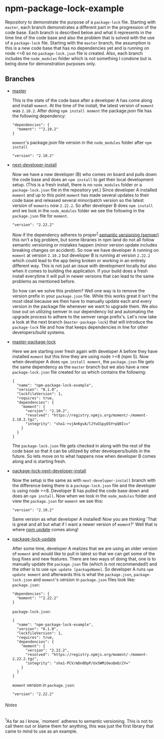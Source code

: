 # npm-package-lock-example
Repository to demonstrate the purpose of a `package-lock` file.  Starting with `master`, each branch demonstrates a different part in the progression of the code base.  Each branch is described below and what it represents in the time line of the code base and also the problem that is solved with the use of a `package-lock` file.  Starting with the `master` branch, the assumption is this is a new code base that has no dependencies yet and is running on node <=6 so no `package-lock.json` file is created.  Also, each branch includes the `node_modules` folder which is not something I condone but is being done for demonstration purposes only.


## Branches
* [master](https://github.com/paulmfischer/npm-package-lock-example)
  
  This is the state of the code base after a developer A has come along and install `moment`.  At the time of the install, the latest version of `moment` was `2.10.2`.  After doing `npm install moment` the package.json file has the following dependency:
  ```
  "dependencies": {
    "moment": "^2.10.2"
  }
  ```

  `moment`'s package.json file version in the `node_modules` folder after `npm install`
  ```
  "version": "2.10.2"
  ```

* [next-developer-install](https://github.com/paulmfischer/npm-package-lock-example/tree/next-developer-install)
  
  Now we have a new developer (B) who comes on board and pulls down the code base and does an `npm install` to get their local development setup.  (This is a fresh install, there is no `node_modules` folder or a `package-lock.json` file in the repository yet.)  Since developer A installed `moment` and up to this point `moment` has made several updates to their code base and released several minor/patch version so the latest version of `moments` now `2.22.2`.  So after developer B does `npm install` and we look in the `node_modules` folder we see the following in the `package.json` file for `moment`.
  ```
  "version": "2.22.2"
  ```
  Now if the dependency adheres to proper<sup><a href="#momentNote">1</a></sup> [semantic versioning (semver)](https://docs.npmjs.com/misc/semver) this isn't a big problem, but some libraries in npm land do not all follow semantic versioning or mistakes happen (minor version update includes breaking changes on accident).  So now we have developer A running on `moment` at version `2.10.2` but developer B is running at version `2.22.2` which could lead to the app being broken or working in an entirely different way.  This is not just an issue with development locally but also when it comes to building the application.  If your build does a fresh install everytime it will pull in newer versions that can lead to the same problems as mentioned before.
  
  So how can we solve this problem?  Well one way is to remove the version prefix in your `package.json` file.  While this works great it isn't the most ideal because we then have to manually update each and every version in the package file whenever we want to upgrade them.  We also lose out on utilizing semver in our dependency list and automating the upgrade process to adhere to the semver range prefix's.  Let's now take a look at the next branch (`master-package-lock`) that will introduce the `package-lock` file and how that keeps dependencies in line for other developers/build systems.

* [master-package-lock](https://github.com/paulmfischer/npm-package-lock-example/tree/master-package-lock)
 
  Here we are starting over fresh again with developer A before they have installed `moment` but this time they are using node >=8 (npm 5).  Now when developer A does `npm install moment`, the `package.json` file gets the same dependency as the `master` branch but we also have a new `package-lock.json` file created for us which contains the following:
  ```
  {
    "name": "npm-package-lock-example",
    "version": "0.1.0",
    "lockfileVersion": 1,
    "requires": true,
    "dependencies": {
      "moment": {
        "version": "2.10.2",
        "resolved": "https://registry.npmjs.org/moment/-/moment-2.10.2.tgz",
        "integrity": "sha1-+vjAnKgvA/lJYuO1pyOSY+pQ0Ic="
      }
    }
  }
  ```
  The `package-lock.json` file gets checked in along with the rest of the code base so that it can be utilized by other developers/builds in the future.  So lets move on to what happens now when developer B comes along and is starting fresh.

* [package-lock-next-developer-install](https://github.com/paulmfischer/npm-package-lock-example/tree/package-lock-next-developer-install)

  Now the setup is the same as with `next-developer-install` branch with the difference being there is a `package-lock.json` file and the developer is using node >=8.  Developer B has pulled the code base down and does an `npm install`.  Now when we look in the `node_modules` folder and view the `package.json` for `moment` we see this:
  ```
  "version": "2.10.2"
  ```
  Same version as what developer A installed!  Now you are thinking 'That is great and all but what if I want a newer version of `moment`?'  Well that is where [npm update](https://docs.npmjs.com/cli/update) comes along!
  
* [package-lock-update](https://github.com/paulmfischer/npm-package-lock-example/tree/package-lock-update)

  After some time, developer A realizes that we are using an older version of `moment` and would like to pull in latest so that we can get some of the bug fixes and new features.  There are two ways of doing that, one is to manually update the `package.json` file (which is not recommended!) and the other is to use `npm update [packageName]`.  So developer A runs `npm update moment` and afterwards this is what the `package.json`, `package-lock.json` and `moment`'s version in `package.json` files look like:
  `package.json`:
  ```
  "dependencies": {
    "moment": "^2.22.2"
  }
  ```
  `package-lock.json`:
  ```
  {
    "name": "npm-package-lock-example",
    "version": "0.1.0",
    "lockfileVersion": 1,
    "requires": true,
    "dependencies": {
      "moment": {
        "version": "2.22.2",
        "resolved": "https://registry.npmjs.org/moment/-/moment-2.22.2.tgz",
        "integrity": "sha1-PCV/mDn8DpP/UxSWMiOeuQeD/2Y="
      }
    }
  }
  ```
  `moment` version in `package.json`:
  ```
  "version": "2.22.2"
  ```
  
###### Notes
<div id="momentNote">
<sup>1</sup>As far as I know, `moment` adheres to semantic versioning.  This is not to call them out or blame them for anything, this was just the first library that came to mind to use as an example.
</div>
